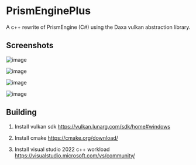 # PrismEnginePlus

A c++ rewrite of PrismEngine (C#) using the Daxa vulkan abstraction library.

## Screenshots

![image](https://github.com/user-attachments/assets/af88f12a-7acf-4adf-a053-9ad8ad1bf47d)

![image](https://github.com/user-attachments/assets/74088705-5822-44e8-b406-f0fe223a93dd)

![image](https://github.com/user-attachments/assets/b6d62d9a-96a1-4e2d-8f58-a15248f65ae0)

![image](https://github.com/user-attachments/assets/7c4bde73-3135-445b-9970-733c3c59b837)


## Building 

1. Install vulkan sdk
https://vulkan.lunarg.com/sdk/home#windows

2. Install cmake
https://cmake.org/download/

3. Install visual studio 2022 c++ workload
https://visualstudio.microsoft.com/vs/community/

